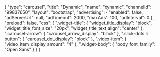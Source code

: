 {
    "type": "carousel",
    "title": "Dynamic",
    "name": "dynamic",
    "channelId": "99837650",
    "layout": "bootstrap",
    "advertising": {
        "enabled": false,
        "adServerUrl": null,
        "adTimeout": 2000,
        "maxAds": 100,
        "adInterval": 0
    },
    "preload": false,
    "css": {
        ".widget-title": {
            "widget_title_display": "block",
            "widget_title_font_size": "20px",
            "widget_title_text_align": "center"
        },
        ".carousel-arrow": {
            "carousel_arrow_display": "block"
        },
        ".slick-dots li button": {
            "carousel_dot_display": "block"
        },
        ".video-item": {
            "video_item_display_amount": "4"
        },
        ".widget-body": {
            "body_font_family": "Open Sans"
        }
    }
}
